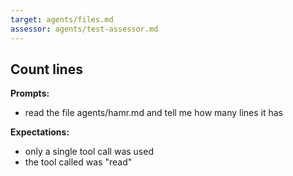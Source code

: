 ```yaml
---
target: agents/files.md
assessor: agents/test-assessor.md
---
```


## Count lines

**Prompts:**

- read the file agents/hamr.md and tell me how many lines it has

**Expectations:**

- only a single tool call was used
- the tool called was "read"
